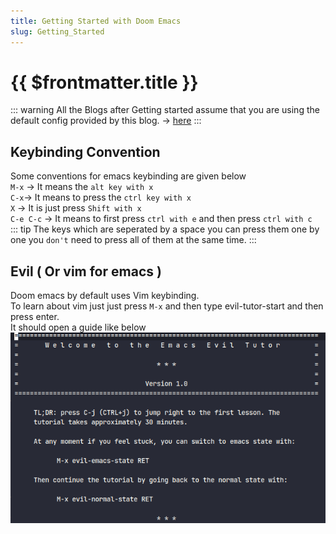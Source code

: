 ```yaml
---
title: Getting Started with Doom Emacs
slug: Getting_Started
---
```


# {{ $frontmatter.title }}
::: warning
All the Blogs after Getting started assume that you are using the default config provided by this blog. -> [here](Installation/example.zip)
:::

## Keybinding Convention
Some conventions for emacs keybinding are given below  
`M-x` -> It means the `alt key with x`  
`C-x`-> It means to press the `ctrl key with x`  
`X` -> It is just press `Shift with x`  
`C-e C-c` -> It means to first press `ctrl with e` and then press `ctrl with c`  
::: tip
The keys which are seperated by a space you can press them one by one you `don't` need to press all of them at the same time.
:::
## Evil ( Or vim for emacs )
Doom emacs by default uses Vim keybinding.  
To learn about vim just just press `M-x` and then type evil-tutor-start and then press enter.  
It should open a guide like below
![Evil Tutor](GettingStarted/evil-tutor.png)
